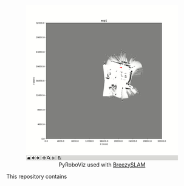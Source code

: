 <p align="center"> 
<img src="roboviz.gif" width=400> 
<br>
PyRoboViz used with <a href="https://github.com/simondlevy/BreezySLAM">BreezySLAM</a>
</p>

This repository contains
